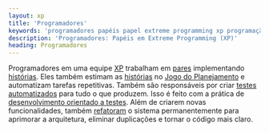 ```yaml
---
layout: xp
title: 'Programadores'
keywords: 'programadores papéis papel extreme programming xp programação extrema'
description: 'Programadores: Papéis em Extreme Programming (XP)'
heading: Programadores
---
```


Programadores em uma equipe [XP][] trabalham em [pares][p] implementando [histórias][h]. Eles também estimam as [histórias][h] no [Jogo do Planejamento][cs] e automatizam tarefas repetitivas. Também são responsáveis por criar [testes automatizados][tdd] para tudo o que produzem. Isso é feito com a prática de [desenvolvimento orientado a testes][tdd]. Além de criarem novas funcionalidades, também [refatoram][r] o sistema permanentemente para aprimorar a arquitetura, eliminar duplicações e tornar o código mais claro.

[XP]:			/xp
[h]:			/xp/praticas/historias
[cs]:			/xp/praticas/ciclo_semanal
[tdd]:			/xp/praticas/tdd
[r]:			/xp/praticas/refatoracao
[p]:			/xp/praticas/programacao_par